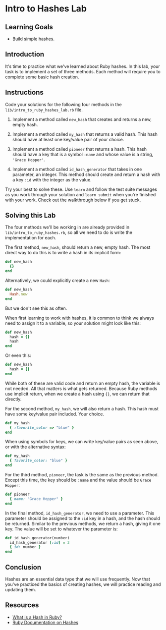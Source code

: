 # Intro to Hashes Lab

## Learning Goals

- Build simple hashes.

## Introduction

It's time to practice what we've learned about Ruby hashes. In this lab, your
task is to implement a set of three methods. Each method will require you to
complete some basic hash creation.

## Instructions

Code your solutions for the following four methods in the
`lib/intro_to_ruby_hashes_lab.rb` file.

1. Implement a method called `new_hash` that creates and returns a new, empty
   hash.

2. Implement a method called `my_hash` that returns a valid hash. This hash should
   have at least one key/value pair of your choice.

3. Implement a method called `pioneer` that returns a hash. This hash should have a
   key that is a symbol `:name` and whose value is a string, `'Grace Hopper'`.

4. Implement a method called `id_hash_generator` that takes in one parameter, an
   integer. This method should create and return a hash with a key `:id` with
   the integer as the value.

Try your best to solve these. Use `learn` and follow the test suite messages as
you work through your solution and `learn submit` when you're finished with your
work. Check out the walkthrough below if you get stuck.

## Solving this Lab

The four methods we'll be working in are already provided in
`lib/intro_to_ruby_hashes.rb`, so all we need to do is write the implementation
for each.

The first method, `new_hash`, should return a new, empty hash. The most direct way
to do this is to write a hash in its implicit form:

```rb
def new_hash
  {}
end
```

Alternatively, we could explicitly create a new `Hash`:

```rb
def new_hash
  Hash.new
end
```

But we don't see this as often.

When first learning to work with hashes, it is common to think we always need to
assign it to a variable, so your solution might look like this:

```rb
def new_hash
  hash = {}
  hash
end
```

Or even this:

```rb
def new_hash
  hash = {}
end
```

While both of these are valid code and return an empty hash, the variable is not
needed. All that matters is what gets returned. Because Ruby methods use
implicit return, when we create a hash using `{}`, we can return that directly.

For the second method, `my_hash`, we will also return a hash. This hash must have some
key/value pair included. Your choice.

```rb
def my_hash
  { :favorite_color => "blue" }
end
```

When using symbols for keys, we can write key/value pairs as seen above, or
with the alternative syntax:

```rb
def my_hash
  { favorite_color: "blue" }
end
```

For the third method, `pioneer`, the task is the same as the previous method.
Except this time, the key should be `:name` and the value should be `Grace
Hopper`:

```rb
def pioneer
  { name: "Grace Hopper" }
end
```

In the final method, `id_hash_generator`, we need to use a parameter. This
parameter should be assigned to the `:id` key in a hash, and the hash should be
returned. Similar to the previous methods, we return a hash, giving it one key.
The value will be set to whatever the parameter is:

```rb
def id_hash_generator(number)
  id_hash_generator [:id] = 3
  { id: number }
end
```

## Conclusion

Hashes are an essential data type that we will use frequently. Now that you've
practiced the basics of creating hashes, we will practice reading and updating
them.

## Resources

- [What is a Hash in Ruby?](http://ruby.about.com/od/rubyfeatures/a/hashes.htm)
- [Ruby Documentation on Hashes](https://ruby-doc.org/core-2.5.1/Hash.html)

[rand]: https://ruby-doc.org/core-2.5.0/Random.html
